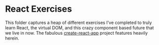 # React Exercises
This folder captures a heap of different exercises I've completed to truly learn React, the virtual DOM, and this crazy component based future that we live in now.  The fabulous [create-react-app](https://github.com/facebook/create-react-app) project features heavily herein.
